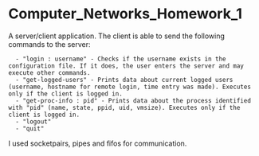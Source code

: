 # Computer_Networks_Homework_1

A server/client application. 
The client is able to send the following commands to the server:

      - "login : username" - Checks if the username exists in the configuration file. If it does, the user enters the server and may execute other commands.  
      - "get-logged-users" - Prints data about current logged users (username, hostname for remote login, time entry was made). Executes only if the client is logged in.
      - "get-proc-info : pid" - Prints data about the process identified with "pid" (name, state, ppid, uid, vmsize). Executes only if the client is logged in.
      - "logout"
      - "quit"
	

I used socketpairs, pipes and fifos for communication.
